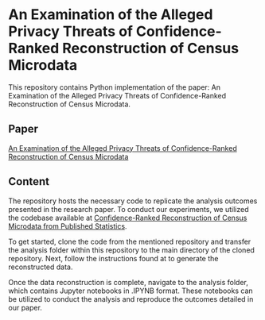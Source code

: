 # An Examination of the Alleged Privacy Threats of Confidence-Ranked Reconstruction of Census Microdata
This repository contains Python implementation of the paper: An Examination of the Alleged Privacy Threats of Confidence-Ranked Reconstruction of Census Microdata.

## Paper 
[An Examination of the Alleged Privacy Threats of Confidence-Ranked Reconstruction of Census Microdata]()

## Content
The repository hosts the necessary code to replicate the analysis outcomes presented in the research paper. To conduct our experiments, we utilized the codebase available at [Confidence-Ranked Reconstruction of Census Microdata from Published Statistics](https://github.com/terranceliu/rap-rank-reconstruction).

To get started, clone the code from the mentioned repository and transfer the analysis folder within this repository to the main directory of the cloned repository. Next, follow the instructions found at to generate the reconstructed data.

Once the data reconstruction is complete, navigate to the analysis folder, which contains Jupyter notebooks in .IPYNB format. These notebooks can be utilized to conduct the analysis and reproduce the outcomes detailed in our paper.




